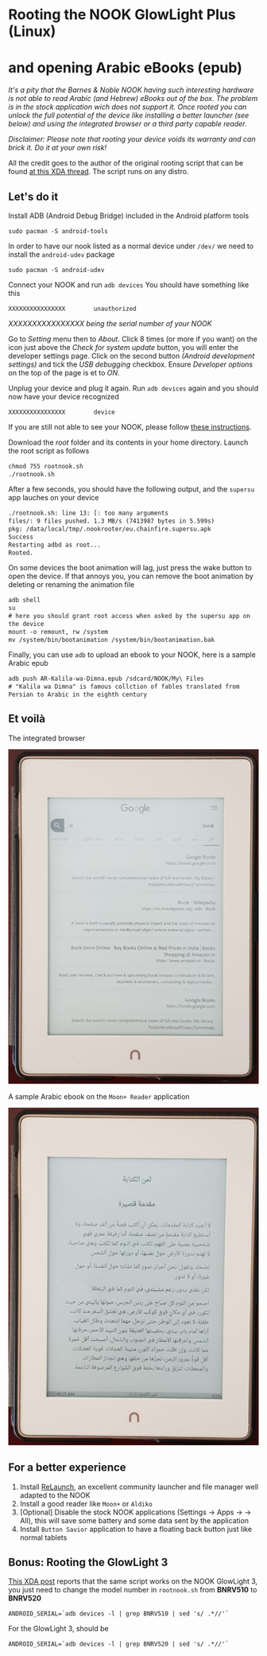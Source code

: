 # Rooting the NOOK GlowLight Plus (Linux)
# and opening Arabic eBooks (epub)

*It's a pity that the Barnes & Noble NOOK having such interesting hardware is not able to read Arabic (and Hebrew) eBooks out of the box. The problem is in the stock application wich does not support it. Once rooted you can unlock the full potential of the device like installing a better launcher (see below) and using the integrated browser or a third party capable reader.*

*Disclaimer: Please note that rooting your device voids its warranty and can brick it. Do it at your own risk!*

All the credit goes to the author of the original rooting script that can be found [at this XDA thread](https://is.gd/Om4KCW). The script runs on any distro.

## Let's do it

Install ADB (Android Debug Bridge) included in the Android platform tools
````shell
sudo pacman -S android-tools
````
In order to have our nook listed as a normal device under ``/dev/`` we need to install the ``android-udev`` package
````shell
sudo pacman -S android-udev
````
Connect your NOOK and run ``adb devices``
You should have something like this
````shell
XXXXXXXXXXXXXXXX        unauthorized
````
*XXXXXXXXXXXXXXXX being the serial number of your NOOK*

Go to *Setting* menu then to *About*. Click 8 times (or more if you want) on the icon just above the *Check for system update* button, you will enter the developer settings page. Click on the second button *(Android development settings)* and tick the *USB debugging* checkbox. Ensure *Developer options* on the top of the page is et to *ON*.

Unplug your device and plug it again. Run ``adb devices`` again and you should now have your device recognized
````shell
XXXXXXXXXXXXXXXX        device
````
If you are still not able to see your NOOK, please follow [these instructions](https://wiki.archlinux.org/index.php/Android_Debug_Bridge).

Download the *root* folder and its contents in your home directory. Launch the root script as follows
````shell
chmod 755 rootnook.sh
./rootnook.sh
````
After a few seconds, you should have the following output, and the ``supersu`` app lauches on your device
````shell
./rootnook.sh: line 13: [: too many arguments
files/: 9 files pushed. 1.3 MB/s (7413987 bytes in 5.599s)
pkg: /data/local/tmp/.nookrooter/eu.chainfire.supersu.apk
Success
Restarting adbd as root...
Rooted.
````
On some devices the boot animation will lag, just press the wake button to open the device. If that annoys you, you can remove the boot animation by deleting or renaming the animation file
````shell
adb shell
su
# here you should grant root access when asked by the supersu app on the device
mount -o remount, rw /system
mv /system/bin/bootanimation /system/bin/bootanimation.bak
````
Finally, you can use ``adb`` to upload an ebook to your NOOK, here is a sample Arabic epub
````shell
adb push AR-Kalila-wa-Dimna.epub /sdcard/NOOK/My\ Files
# "Kalila wa Dimna" is famous collction of fables translated from Persian to Arabic in the eighth century
````
## Et voilà

The integrated browser

![Browser view](/images/im-a.jpg)

A sample Arabic ebook on the ``Moon+ Reader`` application

![Browser view](/images/im-b.jpg)

## For a better experience
1. Install [ReLaunch](https://forum.xda-developers.com/nook-touch/general/relaunch-best-nst-launcher-version-1-4-t3060782), an excellent community launcher and file manager well adapted to the NOOK
2. Install a good reader like ``Moon+`` or ``Aldiko``
3. [Optional] Disable the stock NOOK applications (Settings -> Apps -> -> All), this will save some battery and some data sent by the application
4. Install ``Button Savior`` application to have a floating back button just like normal tablets

## Bonus: Rooting the GlowLight 3
[This XDA post](https://forum.xda-developers.com/nook-touch/general/how-to-root-set-nook-glowlight-3-t3802331) reports that the same script works on the NOOK GlowLight 3, you just need to change the model number in ``rootnook.sh`` from **BNRV510** to **BNRV520**

````shell
ANDROID_SERIAL=`adb devices -l | grep BNRV510 | sed 's/ .*//'`
````
For the GlowLight 3, should be
````shell
ANDROID_SERIAL=`adb devices -l | grep BNRV520 | sed 's/ .*//'`
````
